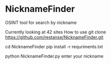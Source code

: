 # NicknameFinder
OSINT tool for search by nickname

Currently looking at 42 sites
How to use
git clone https://github.com/restanse/NicknameFinder.git


cd NicknameFinder
pip install -r requriments.txt




python NicknameFinder.py
enter your nickname
